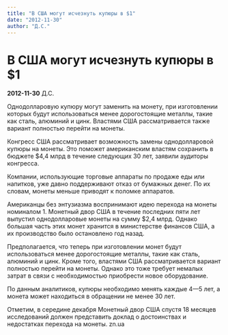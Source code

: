 ```yaml
---
title: "В США могут исчезнуть купюры в $1"
date: "2012-11-30"
author: "Д.С."
---
```


# В США могут исчезнуть купюры в $1

**2012-11-30** Д.С.

Однодолларовую купюру могут заменить на монету, при изготовлении которых будут использоваться менее дорогостоящие металлы, такие как сталь, алюминий и цинк. Властями США рассматривается также вариант полностью перейти на монеты.



Конгресс США рассматривает возможность замены однодолларовой купюры на монеты. Это поможет американским властям сохранить в бюджете $4,4 млрд в течение следующих 30 лет, заявили аудиторы конгресса.



Компании, использующие торговые аппараты по продаже еды или напитков, уже давно поддерживают отказ от бумажных денег. По их словам, монеты меньше приводят к поломке аппаратов.



Американцы без энтузиазма воспринимают идею перехода на монеты номиналом 1. Монетный двор США в течение последних пяти лет выпустил однодолларовые монеты на сумму $2,4 млрд. Однако большая часть этих монет хранится в министерстве финансов США, а их производство было остановлено год назад.



Предполагается, что теперь при изготовлении монет будут использоваться менее дорогостоящие металлы, такие как сталь, алюминий и цинк. Кроме того, властями США рассматривается вариант полностью перейти на монеты. Однако это тоже требует немалых затрат в связи с необходимостью приобрести новое оборудование.



По данным аналитиков, купюры необходимо менять каждые 4—5 лет, а монета может находиться в обращении не менее 30 лет. 



Отметим, в середине декабря Монетный двор США спустя 18 месяцев исследований должен представить доклад о достоинствах и недостатках перехода на монеты. zn.ua